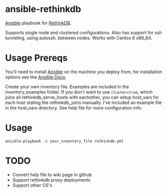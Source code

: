 ansible-rethinkdb
=================

[Ansible](http://www.ansibleworks.com/) playbook for [RethinkDB](http://rethinkdb.com/). 

Supports single node and clustered configurations. Also has support for ssh tunneling, using autossh, between nodes. Works with Centos 6 x86_64.

Usage Prereqs
================
You'll need to install [Ansible](http://www.ansibleworks.com/) on the machine you deploy from, for installation options see the [Ansible Docs](http://www.ansibleworks.com/docs/gettingstarted.html).

Create your own inventory file. Examples are included in the inventory_examples folder. If you don't want to use ```cluster=true```, which joins all rethinkdb_serve_hosts with eachother, you can setup host_vars for each host stating the rethinkdb_joins manually. I've included an example file in the host_vars directory. See help file for more configuration info.

Usage
================

```ansible-playbook -i your_inventory_file rethinkdb.yml```

TODO
=================
* Convert help file to wiki page in github
* Support rethinkdb proxy deployments
* Support other OS's